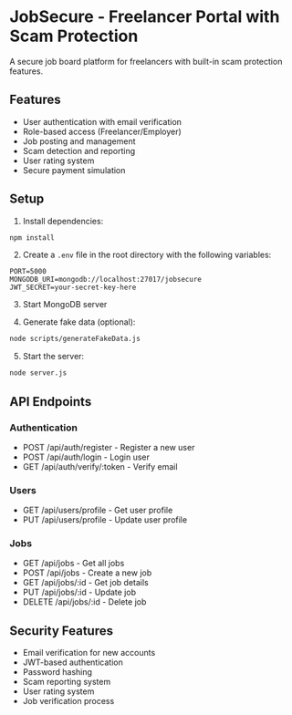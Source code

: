 # JobSecure - Freelancer Portal with Scam Protection

A secure job board platform for freelancers with built-in scam protection features.

## Features

- User authentication with email verification
- Role-based access (Freelancer/Employer)
- Job posting and management
- Scam detection and reporting
- User rating system
- Secure payment simulation

## Setup

1. Install dependencies:
```bash
npm install
```

2. Create a `.env` file in the root directory with the following variables:
```
PORT=5000
MONGODB_URI=mongodb://localhost:27017/jobsecure
JWT_SECRET=your-secret-key-here
```

3. Start MongoDB server

4. Generate fake data (optional):
```bash
node scripts/generateFakeData.js
```

5. Start the server:
```bash
node server.js
```

## API Endpoints

### Authentication
- POST /api/auth/register - Register a new user
- POST /api/auth/login - Login user
- GET /api/auth/verify/:token - Verify email

### Users
- GET /api/users/profile - Get user profile
- PUT /api/users/profile - Update user profile

### Jobs
- GET /api/jobs - Get all jobs
- POST /api/jobs - Create a new job
- GET /api/jobs/:id - Get job details
- PUT /api/jobs/:id - Update job
- DELETE /api/jobs/:id - Delete job

## Security Features

- Email verification for new accounts
- JWT-based authentication
- Password hashing
- Scam reporting system
- User rating system
- Job verification process 